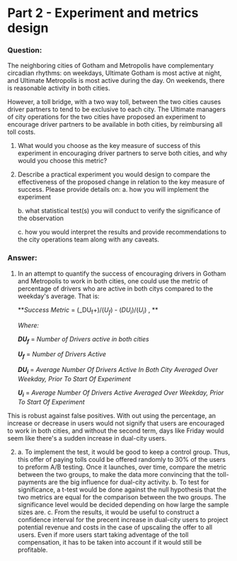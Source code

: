 # Part 2 - Experiment and metrics design

### Question:

The neighboring cities of Gotham and Metropolis have complementary circadian rhythms: on weekdays, Ultimate Gotham is most active at night, and Ultimate Metropolis is most active during the day. On weekends, there is reasonable activity in both cities.

However, a toll bridge, with a two way toll, between the two cities causes driver partners to tend to be exclusive to each city. The Ultimate managers of city operations for the two cities have proposed an experiment to encourage driver partners to be available in both cities, by reimbursing all toll costs.

 1. What would you choose as the key measure of success of this experiment in
    encouraging driver partners to serve both cities, and why would you choose this metric?

 2. Describe a practical experiment you would design to compare the effectiveness of the
    proposed change in relation to the key measure of success. Please provide details on:
    a. how you will implement the experiment

    b. what statistical test(s) you will conduct to verify the significance of the
       observation

    c. how you would interpret the results and provide recommendations to the city
       operations team along with any caveats.

### Answer:

1. In an attempt to quantify the success of encouraging drivers in Gotham and Metropolis to work in both cities, one could use the metric of percentage of drivers who are active in both citys compared to the weekday's average. That is:

      **_Success Metric_ = (_DU<sub>f</sub>+)/(_U<sub>f</sub>_) - (_DU<sub>i</sub>_)/(_U<sub>i</sub>_) , ** 

      _Where:_

      **_DU<sub>f</sub>_** = _Number of Drivers active in both cities_

      **_U<sub>f</sub>_** = _Number of Drivers Active_

      **_DU<sub>i</sub>_** = _Average Number Of Drivers Active In Both City Averaged Over Weekday, Prior To Start Of Experiment_

      **_U<sub>i</sub>_** =  _Average Number Of Drivers Active Averaged Over Weekday, Prior To Start Of Experiment_


This is robust against false positives. With out using the percentage, an increase or decrease in users would not signify that users are encouraged to work in both cities, and without the second term, days like Friday would seem like there's a sudden increase in dual-city users.

2. a. To implement the test, it would be good to keep a control group. Thus, this offer of paying tolls could be offered randomly to 30% of the users to preform A/B testing. Once it launches, over time, compare the metric between the two       groups, to make the data more convincing that the toll-payments are the big influence for dual-city activity.
   b. To test for significance, a t-test would be done against the null hypothesis that the two metrics are equal for the comparison between the two groups. The significance level would be decided depending on how large the sample sizes       are.
   c. From the results, it would be useful to construct a confidence interval for the precent increase in dual-city users to project potential revenue and costs in the case of upscaling the offer to all users. Even if more users start          taking adventage of the toll compensation, it has to be taken into account if it would still be profitable.